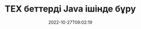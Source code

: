 ---
############################# Static ############################
layout: "auto-gen-merger"
date: 2022-10-27T09:02:19
draft: false
otherformats: pdf xps epub

############################# Head ############################
head_title: "TEX беттерді Java ішінде бұру – 90, 180, 270 бұрышта бұру"
head_description: "Құжаттарды біріктіру API арқылы TEX файлының арнайы немесе барлық құжат беттерін 90, 180, 270 бұру бұрышына бұрыңыз."

############################# Header ############################
title: "TEX беттерді Java ішінде бұру"
description: "TEX беттерді Java кодының бірнеше жолымен айналдырыңыз."
bg_image: "https://cms.admin.containerize.com/templates/aspose/App_Themes/V3/images/bg/header1.png"
bg_overlay: false
button:
    enable: true
    icon: "fas fa-arrow-down"
    label: "Тегін сынақ нұсқасын жүктеп алыңыз"
    link: "https://downloads.groupdocs.com/merger/java"

############################# SubMenu ############################
submenu:
    enable: true

    left:
        img_alt: "GroupDocs.Merger for Java"
        image: "https://cms.admin.containerize.com/templates/groupdocs/images/product-logos/90x90-noborder/groupdocs-merger-java.png"
        product: "GroupDocs.Merger"
        platform: "Java"

    middle:
        button:

            # button loop
            - link: "https://apireference.groupdocs.com/merger/java"
              text: "API анықтамасы"

            # button loop
            - link: "https://github.com/groupdocs-merger"
              text: "Код мысалдары"

            # button loop
            - link: "https://products.groupdocs.app/merger/family"
              text: "Тікелей демонстрациялар"

            # button loop
            - link: "https://purchase.groupdocs.com/pricing/merger/java"
              text: "Баға белгілеу"

    right:
        link_download: "https://downloads.groupdocs.com/merger"
        link_learn: "https://docs.groupdocs.com/merger/java"
        link_buy: "https://purchase.groupdocs.com"

############################# About ############################
about:
    enable: true
    title: "GroupDocs.Merger for Java API туралы"
    content: |
        [GroupDocs.Merger for Java](/kk/merger/java/) PDF, Microsoft Office (Word, Excel, PowerPoint) сияқты кең ауқымды құжат пішімдерін қауіпсіз біріктіру және бөлу үшін қарапайым шешімді ұсынады. , OneNote), OpenDocument, HTML, кескіндер және Java қолданбаларындағы басқалар. Кодтың бірнеше жолын қосу арқылы құжаттардағы беттердің бағытын жылжыту, жою, бұру, ауыстыру, шығарып алу немесе өзгерту сияқты бірнеше құжат операцияларын орындаңыз. Құжаттарды біріктіретін API сонымен қатар құжат құрылымын, пішімдеу мен беттегі мазмұнды талдау үшін құжат беттерін кескін ретінде алдын ала қарауды қолдайды.
        
        GroupDocs.Merger API файл бетін айналдыру мүмкіндіктерін қажет ететін корпоративтік шешімдер үшін дұрыс таңдау болып табылады. Бұл API интерфейстеріне J2SE 7.0 (1.7), J2SE 8.0 (1.8), Java 10 қоса алғанда, барлық негізгі операциялық жүйелер мен платформаларда жақсы қолдау көрсетіледі.

############################# Steps ############################
steps:
    enable: true
    title_left: "Java ішіндегі TEX файл бетін бұру"
    content_left: |
        [GroupDocs.Merger for Java](/kk/merger/java/) Java әзірлеушілеріне TEX файлындағы кейбір нақты немесе барлық беттерді 90 градусқа бұруды жеңілдетеді. , Бірнеше оңай қадамдарды орындау арқылы 180 немесе 270 айналу бұрышы.
        
        * **RotateOptions** параметрін қажетті бұру бұрышымен және бет нөмірлерімен инициализациялаңыз.
        * **Merger** жаңа данасын жасаңыз және бастапқы құжат жолын конструктор параметрі ретінде өткізіңіз.
        * **rotatePages** шақырыңыз және **RotateOptions** нысанын өткізіңіз.
        * **Save** дегенге қоңырау шалып, нәтиже құжатын сақтау үшін файл жолын көрсетіңіз.

    title_right: "Жүйе талаптары"
    content_right: |
        GroupDocs.Merger for Java API интерфейстеріне барлық негізгі платформалар мен операциялық жүйелерде қолдау көрсетіледі. Төмендегі кодты орындамас бұрын, жүйеде келесі алғышарттар орнатылғанына көз жеткізіңіз.

        * Операциялық жүйелер: Microsoft Windows, Linux, MacOS
        * Әзірлеу орталары: NetBeans, IntelliJ IDEA, Eclipse
        * Фреймворктер: J2SE 7.0 (1.7), J2SE 8.0 (1.8), Java 10
        * GroupDocs.Merger for Java соңғы нұсқасын [Maven](https://repository.groupdocs.com/webapp/#/artifacts/browse/tree/General/repo/com/groupdocs/groupdocs-merger) ішінен жүктеп алыңыз.
         
    code: |
     {{% merger/additional-styles %}}
     {{< merger/code-merger title="Java мысал кодын пайдаланып TEX файл бетін қалай бұруға болады">}}

        ```java    
        // GroupDocs.Merger API арқылы TEX файл бетін айналдырыңыз
        // Бұру бұрышын және бұрылатын бет нөмірлерін көрсету үшін RotateOptions сыныбын инициализациялаңыз
        RotateOptions rotateOptions = new RotateOptions(RotateMode.Rotate180, new int[] { 2, 3 });

        // TEX кіріс құжатымен бірігуді іске қосыңыз
        Merger merger = new Merger("input.tex");

        // rotatePages әдісіне қоңырау шалыңыз және оған RotateOptions нысанын беріңіз
        merger.rotatePages(rotateOptions);
    
        // Сақтау әдісіне қоңырау шалыңыз және шығыс құжатты сақтау үшін қажетті файл жолын өткізіңіз
        merger.save("output.tex");
        ```
     {{< /merger/code-merger >}}

############################# Demos ############################
demos:
    enable: true
    title: "Тікелей демонстрациялар - TEX файл беттерін желіде айналдырыңыз"
    content: |
       TEX файл бетін дәл қазір [GroupDocs.Merger Live Demos](https://products.groupdocs.app/splitter/rotate-pages/tex) веб-сайтына айналдырыңыз.
       Тікелей демонстрацияның келесі артықшылықтары бар.
        
############################# About Formats ############################
about_formats:
    enable: true

############################# More Formats ############################
more_formats:
    enable: true
    title: "Басқа құжат пішімдерінің беттерін бұру"
    content: |
        Java файл пішімдері мен кескіндерге арналған біріктіру және бөлу API құжаттары. Төменде көрсетілгендей кейбір танымал файл пішімдерін айналдырыңыз.

############################# Back to top ###############################
back_to_top:
    enable: true
---